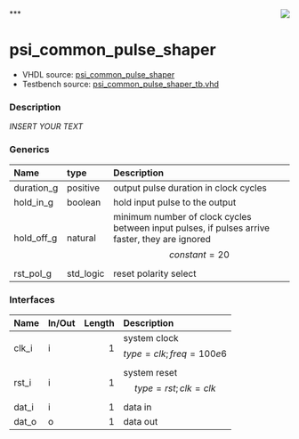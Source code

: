 <img align="right" src="../doc/psi_logo.png">
***

# psi_common_pulse_shaper
 - VHDL source: [psi_common_pulse_shaper](C:/Users/stef_b/git/GFA/Libraries/Firmware/VHDL/psi_common/hdl/psi_common_pulse_shaper.vhd)
 - Testbench source: [psi_common_pulse_shaper_tb.vhd](../testbench/psi_common_pulse_shaper_tb/psi_common_pulse_shaper_tb.vhd)

### Description
*INSERT YOUR TEXT*

### Generics
| Name       | type      | Description                                                                                                      |
|:-----------|:----------|:-----------------------------------------------------------------------------------------------------------------|
| duration_g | positive  | output pulse duration in clock cycles                                                                            |
| hold_in_g  | boolean   | hold input pulse to the output                                                                                   |
| hold_off_g | natural   | minimum number of clock cycles between input pulses, if pulses arrive faster, they are ignored $$ constant=20 $$ |
| rst_pol_g  | std_logic | reset polarity select                                                                                            |

### Interfaces
| Name   | In/Out   |   Length | Description                             |
|:-------|:---------|---------:|:----------------------------------------|
| clk_i  | i        |        1 | system clock $$ type=clk; freq=100e6 $$ |
| rst_i  | i        |        1 | system reset $$ type=rst; clk=clk $$    |
| dat_i  | i        |        1 | data in                                 |
| dat_o  | o        |        1 | data out                                |